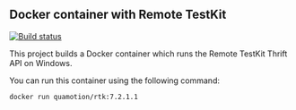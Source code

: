 Docker container with Remote TestKit
------------------------------------

[![Build status](https://ci.appveyor.com/api/projects/status/8s36ydkumei2sp2n?svg=true)](https://ci.appveyor.com/project/qmfrederik/remotetestkit-docker)

This project builds a Docker container which runs the Remote TestKit Thrift API on Windows.

You can run this container using the following command:

```
docker run quamotion/rtk:7.2.1.1
```